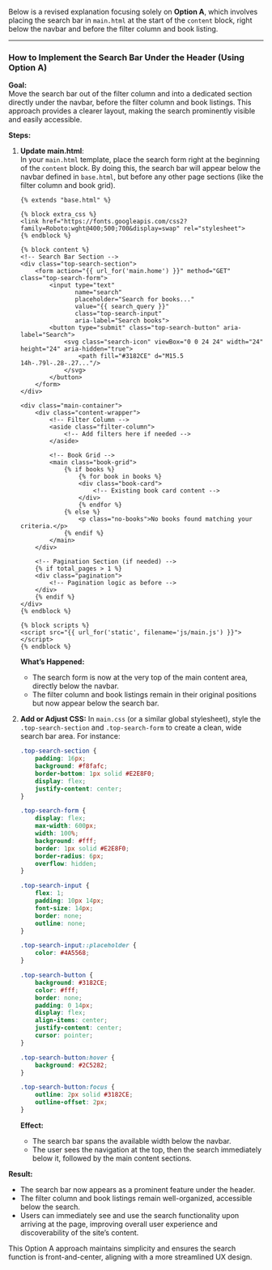 Below is a revised explanation focusing solely on **Option A**, which involves placing the search bar in `main.html` at the start of the `content` block, right below the navbar and before the filter column and book listing.

---

### How to Implement the Search Bar Under the Header (Using Option A)

**Goal:**  
Move the search bar out of the filter column and into a dedicated section directly under the navbar, before the filter column and book listings. This approach provides a clearer layout, making the search prominently visible and easily accessible.

**Steps:**

1. **Update main.html**:  
   In your `main.html` template, place the search form right at the beginning of the `content` block. By doing this, the search bar will appear below the navbar defined in `base.html`, but before any other page sections (like the filter column and book grid).

   ```jinja2
   {% extends "base.html" %}

   {% block extra_css %}
   <link href="https://fonts.googleapis.com/css2?family=Roboto:wght@400;500;700&display=swap" rel="stylesheet">
   {% endblock %}

   {% block content %}
   <!-- Search Bar Section -->
   <div class="top-search-section">
       <form action="{{ url_for('main.home') }}" method="GET" class="top-search-form">
           <input type="text" 
                  name="search"
                  placeholder="Search for books..."
                  value="{{ search_query }}"
                  class="top-search-input"
                  aria-label="Search books">
           <button type="submit" class="top-search-button" aria-label="Search">
               <svg class="search-icon" viewBox="0 0 24 24" width="24" height="24" aria-hidden="true">
                   <path fill="#3182CE" d="M15.5 14h-.79l-.28-.27..."/>
               </svg>
           </button>
       </form>
   </div>

   <div class="main-container">
       <div class="content-wrapper">
           <!-- Filter Column -->
           <aside class="filter-column">
               <!-- Add filters here if needed -->
           </aside>

           <!-- Book Grid -->
           <main class="book-grid">
               {% if books %}
                   {% for book in books %}
                   <div class="book-card">
                       <!-- Existing book card content -->
                   </div>
                   {% endfor %}
               {% else %}
                   <p class="no-books">No books found matching your criteria.</p>
               {% endif %}
           </main>
       </div>

       <!-- Pagination Section (if needed) -->
       {% if total_pages > 1 %}
       <div class="pagination">
           <!-- Pagination logic as before -->
       </div>
       {% endif %}
   </div>
   {% endblock %}

   {% block scripts %}
   <script src="{{ url_for('static', filename='js/main.js') }}"></script>
   {% endblock %}
   ```

   **What’s Happened:**
   - The search form is now at the very top of the main content area, directly below the navbar.
   - The filter column and book listings remain in their original positions but now appear below the search bar.

2. **Add or Adjust CSS:**
   In `main.css` (or a similar global stylesheet), style the `.top-search-section` and `.top-search-form` to create a clean, wide search bar area. For instance:

   ```css
   .top-search-section {
       padding: 16px;
       background: #f8fafc;
       border-bottom: 1px solid #E2E8F0;
       display: flex;
       justify-content: center;
   }

   .top-search-form {
       display: flex;
       max-width: 600px;
       width: 100%;
       background: #fff;
       border: 1px solid #E2E8F0;
       border-radius: 6px;
       overflow: hidden;
   }

   .top-search-input {
       flex: 1;
       padding: 10px 14px;
       font-size: 14px;
       border: none;
       outline: none;
   }

   .top-search-input::placeholder {
       color: #4A5568;
   }

   .top-search-button {
       background: #3182CE;
       color: #fff;
       border: none;
       padding: 0 14px;
       display: flex;
       align-items: center;
       justify-content: center;
       cursor: pointer;
   }

   .top-search-button:hover {
       background: #2C5282;
   }

   .top-search-button:focus {
       outline: 2px solid #3182CE;
       outline-offset: 2px;
   }
   ```

   **Effect:**
   - The search bar spans the available width below the navbar.
   - The user sees the navigation at the top, then the search immediately below it, followed by the main content sections.

**Result:**
- The search bar now appears as a prominent feature under the header.
- The filter column and book listings remain well-organized, accessible below the search.
- Users can immediately see and use the search functionality upon arriving at the page, improving overall user experience and discoverability of the site’s content.

This Option A approach maintains simplicity and ensures the search function is front-and-center, aligning with a more streamlined UX design.